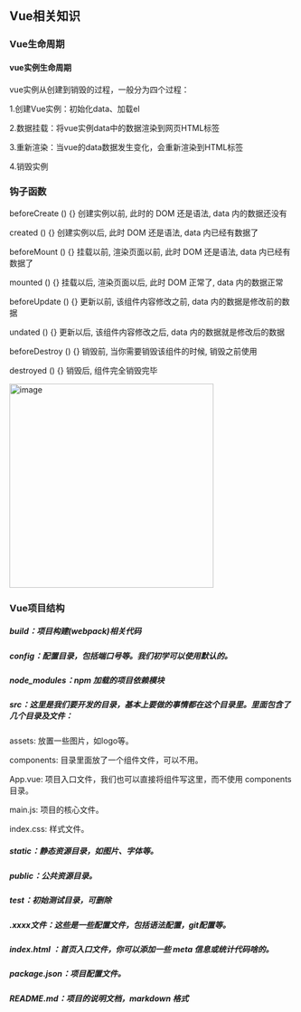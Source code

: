 ## Vue相关知识
### Vue生命周期
#### vue实例生命周期

vue实例从创建到销毁的过程，一般分为四个过程：

1.创建Vue实例：初始化data、加载el

2.数据挂载：将vue实例data中的数据渲染到网页HTML标签

3.重新渲染：当vue的data数据发生变化，会重新渲染到HTML标签

4.销毁实例

### 钩子函数

beforeCreate () {} 创建实例以前, 此时的 DOM 还是语法, data 内的数据还没有

created () {} 创建实例以后, 此时 DOM 还是语法, data 内已经有数据了

beforeMount () {} 挂载以前, 渲染页面以前, 此时 DOM 还是语法, data 内已经有数据了

mounted () {} 挂载以后, 渲染页面以后, 此时 DOM 正常了, data 内的数据正常

beforeUpdate () {} 更新以前, 该组件内容修改之前, data 内的数据是修改前的数据

undated () {} 更新以后, 该组件内容修改之后, data 内的数据就是修改后的数据

beforeDestroy () {} 销毁前, 当你需要销毁该组件的时候, 销毁之前使用

destroyed () {} 销毁后, 组件完全销毁完毕


<img width="361" alt="image" src="https://user-images.githubusercontent.com/77945453/178386722-89001486-6f8a-4aa8-8436-f6479c38a9b5.png">

### Vue项目结构

##### build：项目构建(webpack)相关代码
##### config：配置目录，包括端口号等。我们初学可以使用默认的。
##### node_modules：npm 加载的项目依赖模块
##### src：这里是我们要开发的目录，基本上要做的事情都在这个目录里。里面包含了几个目录及文件：
  assets: 放置一些图片，如logo等。

  components: 目录里面放了一个组件文件，可以不用。

  App.vue: 项目入口文件，我们也可以直接将组件写这里，而不使用 components 目录。

  main.js: 项目的核心文件。

  index.css: 样式文件。

##### static：静态资源目录，如图片、字体等。	
##### public：公共资源目录。
##### test：初始测试目录，可删除
##### .xxxx文件：这些是一些配置文件，包括语法配置，git配置等。
##### index.html	：首页入口文件，你可以添加一些 meta 信息或统计代码啥的。
##### package.json：项目配置文件。
##### README.md：项目的说明文档，markdown 格式

